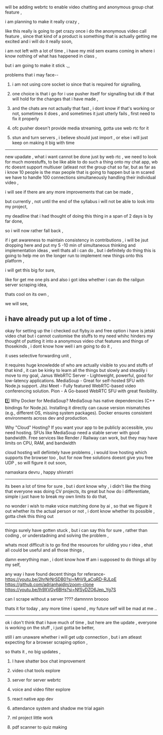 will be adding webrtc to enable video chatting and anonymous group chat feature , 

i am planning to make it really crazy , 

like this really is going to get crazy once i do the anonymous video call feature , 
since that kind of a product is something that is actually getting me excited and 
i will do it really soon,

i am not left with a lot of time  , i have my mid sem exams coming in where i know nothing of what has happened in class , 

but i am going to make it stick .,,


problems that i may face--

1. i am not using core socket io since that is required for signalling,
2. one choice is that i go for i use pusher itself for signalling but idk if that will hold for the changes that i have made ,

3. and the chats are not actually that fast , i dont know if that's working or not, sometimes it does , and sometimes it just utterly fails , first need to fix it properly

4. ofc pusher doesn't provide media streaming, gotta use web rtc for it

5. stun and turn servers , i believe should just import , or else i will just keep on making it big with time 


---------

new upadate , what  i want cannot be done just by web rtc , we need to look for much morestuffs, to be like able to do such a thing onto my chat app, 
wb rtc doesnt support multiuser (atleast not the group chat so far, but as far as i know 10 people is the max people that is going to happen but ia m scared we have to handle 100 connections simultaneously handling their individual video , 

i will see if there are any more improvements that can be made , 

but currently , not until the end of the syllabus i will not be able to look into my project, 

my deadline that i had thought of doing this thing in a span of 2 days is by far done,

so i will now rather fall back , 

if i get awareness to maintain consistency in contributions ,  i will be jsut dropping here and put my 5 -10 min of simultaneous thinking and implementation ideas ,
well thats all i can do , but i definitely do thing this is going to help me on the longer run to implement new things onto this platform , 


i will get this big for sure, 

like for get me one pls and also i got idea whether i can do the railgun server scraping idea, 

thats cool on its own , 

we will see, 

i have already put up a lot of time .
---------------------------------

okay for setting up the i checked out flyby.io and free option i have is jetski video chat but i cannot customise the stuffs to my need whihc hinders my thought of putting it into a anonymous video chat features and things of thosekinds , 
i dont know how well i am going to do it , 

it uses selective forwarding unit , 

it requires huge knowledde of who are actually visible to you and stuffs of that kind , it can be kinky to learn all the things but slowly and steadily i move to my goal, Janus WebRTC Server - Lightweight, powerful, good for low-latency applications.
MediaSoup - Great for self-hosted SFU with Node.js support.
Jitsi Meet - Fully featured WebRTC-based video conferencing solution.
Pion - A Go-based WebRTC SFU with great flexibility.

1️⃣ Why Docker for MediaSoup?
MediaSoup has native dependencies (C++ bindings for Node.js).
Installing it directly can cause version mismatches (e.g., different OS, missing system packages).
Docker ensures consistent environments across dev and production.

Why "Cloud" Hosting?
If you want your app to be publicly accessible, you need hosting.
SFUs like MediaSoup need a stable server with good bandwidth.
Free services like Render / Railway can work, but they may have limits on CPU, RAM, and bandwidth

cloud hosting will defiintely have problems , i would love hosting which supports the browser too , but for now free solutions doesnt give you free UDP , so will figure it out soon,

namaskara devru , happy shivratri

--------------------------------------------
its been a lot of time for sure , but i dont know why , i didn't like the thing that everyone was doing CV projects, 
its great but how do i differentiate, 
simple i just have to break my own limits to do that, 

no wonder i wish to make voice matching done by ai , so that we fiigure it out whether its the actual person or not , i dont know whether its possible , gotta chek this thing out 


----------------------------------------------------
things surely have gotten stuck , 
but i can say this for sure , rather than coding , or understadning and solving the problem , 

whats most difficult is to go find the resources for uilding you r idea , ehat all could be useful and all those things , 

damn everything man , i dont know how tf am i supposed to do things all by my self, 

any way i have found decent things for referance-
https://youtu.be/2hrNrNrSDB0?si=MhV9_aCqRD-RJLpE
https://github.com/adrianhajdin/zoom-clone
https://youtu.be/lh9XVGv6BHs?si=NfSyDZO6Jep_Yg7S

can I scrape without a server ???? damnnnn broooo

thats it for today , any more time i spend , my future self will be mad at me .. 

----------------------------------------------------

ok i don't think that i have much of time , but here are the update , everyone is working on the stuff , 
i just gotta be better, 

still i am unaware whether i will get udp connection , 
but i am atleast expecting for a browser scraping option , 

so thats it , 
no big updates ,

1. I have shatter box chat improvement
2. video chat tools explore
3. server for server webrtc
4. voice and video filter explore
5. react native app dev

6. attendance system and shadow me trial again

7. ml project little work

8. pdf scanner to quiz making
